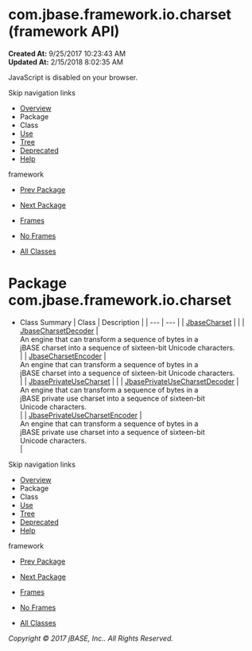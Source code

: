 # com.jbase.framework.io.charset (framework   API)

**Created At:** 9/25/2017 10:23:43 AM  
**Updated At:** 2/15/2018 8:02:35 AM  

<!--<br>    try {<br>        if (location.href.indexOf('is-external=true') == -1) {<br>            parent.document.title="com.jbase.framework.io.charset (framework   API)";<br>        }<br>    }<br>    catch(err) {<br>    }<br>//-->
JavaScript is disabled on your browser.

Skip navigation links

- [Overview](../../../../../overview-summary.html)
- Package
- Class
- [Use](/39221-charset/com_jbase_framework_io_charset_package-use)
- [Tree](/39221-charset/com_jbase_framework_io_charset_package-tree)
- [Deprecated](../../../../../deprecated-list.html)
- [Help](../../../../../help-doc.html)


framework <br>

- [Prev Package](/39220-io/com_jbase_framework_io_package-summary)
- [Next Package](/39224-exception/com_jbase_framework_io_exception_package-summary)


- [Frames](../../../../../index.html?com/jbase/framework/io/charset//39221-charset/com_jbase_framework_io_charset_package-summary)
- [No Frames](/39221-charset/com_jbase_framework_io_charset_package-summary)


- [All Classes](../../../../../allclasses-noframe.html)


<!--<br>  allClassesLink = document.getElementById("allclasses\_navbar\_top");<br>  if(window==top) {<br>    allClassesLink.style.display = "block";<br>  }<br>  else {<br>    allClassesLink.style.display = "none";<br>  }<br>  //-->

# Package com.jbase.framework.io.charset

- Class Summary | Class | Description |
| --- | --- |
| [JbaseCharset](/39221-charset/com_jbase_framework_io_charset_JbaseCharset "class in com.jbase.framework.io.charset") |   |
| [JbaseCharsetDecoder](/39221-charset/com_jbase_framework_io_charset_JbaseCharsetDecoder "class in com.jbase.framework.io.charset") | <br>An engine that can transform a sequence of bytes in a<br> jBASE charset into a sequence of sixteen-bit Unicode characters.<br> |
| [JbaseCharsetEncoder](/39221-charset/com_jbase_framework_io_charset_JbaseCharsetEncoder "class in com.jbase.framework.io.charset") | <br>An engine that can transform a sequence of bytes in a<br> jBASE charset into a sequence of sixteen-bit Unicode characters.<br> |
| [JbasePrivateUseCharset](/39221-charset/com_jbase_framework_io_charset_JbasePrivateUseCharset "class in com.jbase.framework.io.charset") |   |
| [JbasePrivateUseCharsetDecoder](/39221-charset/com_jbase_framework_io_charset_JbasePrivateUseCharsetDecoder "class in com.jbase.framework.io.charset") | <br>An engine that can transform a sequence of bytes in a<br> jBASE private use charset into a sequence of sixteen-bit<br> Unicode characters.<br> |
| [JbasePrivateUseCharsetEncoder](/39221-charset/com_jbase_framework_io_charset_JbasePrivateUseCharsetEncoder "class in com.jbase.framework.io.charset") | <br>An engine that can transform a sequence of bytes in a<br> jBASE private use charset into a sequence of sixteen-bit<br> Unicode characters.<br> |

Skip navigation links

- [Overview](../../../../../overview-summary.html)
- Package
- Class
- [Use](/39221-charset/com_jbase_framework_io_charset_package-use)
- [Tree](/39221-charset/com_jbase_framework_io_charset_package-tree)
- [Deprecated](../../../../../deprecated-list.html)
- [Help](../../../../../help-doc.html)


framework <br>

- [Prev Package](/39220-io/com_jbase_framework_io_package-summary)
- [Next Package](/39224-exception/com_jbase_framework_io_exception_package-summary)


- [Frames](../../../../../index.html?com/jbase/framework/io/charset//39221-charset/com_jbase_framework_io_charset_package-summary)
- [No Frames](/39221-charset/com_jbase_framework_io_charset_package-summary)


- [All Classes](../../../../../allclasses-noframe.html)


<!--<br>  allClassesLink = document.getElementById("allclasses\_navbar\_bottom");<br>  if(window==top) {<br>    allClassesLink.style.display = "block";<br>  }<br>  else {<br>    allClassesLink.style.display = "none";<br>  }<br>  //-->

*Copyright © 2017 jBASE, Inc.. All Rights Reserved.*
